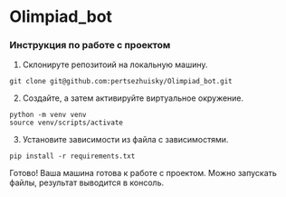 # Olimpiad_bot
### Инструкция по работе с проектом
1. Склонируте репозитоий на локальную машину.
```
git clone git@github.com:pertsezhuisky/Olimpiad_bot.git
```
2. Создайте, а затем активируйте виртуальное окружение.
```
python -m venv venv
source venv/scripts/activate
```
3. Установите зависимости из файла с зависимостями.
```
pip install -r requirements.txt
```
Готово! Ваша машина готова к работе с проектом. Можно запускать файлы, результат выводится в консоль.
